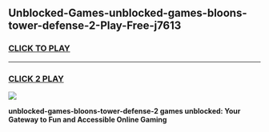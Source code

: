 
## Unblocked-Games-unblocked-games-bloons-tower-defense-2-Play-Free-j7613
<h3>
<a href="https://premium76.site?title=unblocked-games-bloons-tower-defense-2&ref=18A1">CLICK TO PLAY</a></h3>
<hr>

<h3>
<a href="https://premium76.site?title=unblocked-games-bloons-tower-defense-2&ref=18A1">CLICK 2 PLAY</a>
  
</h3>

<a href="https://premium76.site?title=unblocked-games-bloons-tower-defense-2&ref=18A1"><img src="https://clearcache.store/games.png"></a>


**unblocked-games-bloons-tower-defense-2 games unblocked: Your Gateway to Fun and Accessible Online Gaming**
